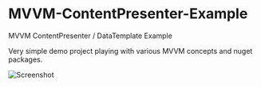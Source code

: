 # MVVM-ContentPresenter-Example
MVVM ContentPresenter / DataTemplate Example

Very simple demo project playing with various MVVM concepts and nuget packages.

![Screenshot](https://raw.githubusercontent.com/dominicshaw/MVVM-ContentPresenter-Example/master/DemoApplication/screencast.gif)
